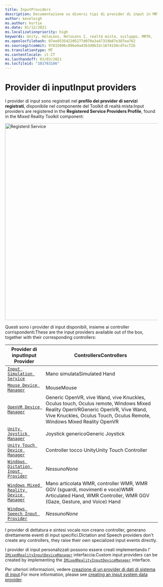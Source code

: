 ```yaml
---
title: InputProviders
description: Documentazione su diversi tipi di provider di input in MRTK
author: keveleigh
ms.author: kurtie
ms.date: 01/12/2021
ms.localizationpriority: high
keywords: Unity, HoloLens, HoloLens 2, realtà mista, sviluppo, MRTK,
ms.openlocfilehash: 07ee853542205277d070a3a47319b87e387ea762
ms.sourcegitcommit: 97815006c09be0a43b3d9b33c1674150cdfecf2b
ms.translationtype: MT
ms.contentlocale: it-IT
ms.lasthandoff: 03/03/2021
ms.locfileid: "101783186"
---
```

# <a name="input-providers"></a><span data-ttu-id="0c379-104">Provider di input</span><span class="sxs-lookup"><span data-stu-id="0c379-104">Input providers</span></span>

<span data-ttu-id="0c379-105">I provider di input sono registrati nel **profilo dei provider di servizi registrati**, disponibile nel componente del Toolkit di realtà mista:</span><span class="sxs-lookup"><span data-stu-id="0c379-105">Input providers are registered in the **Registered Service Providers Profile**, found in the Mixed Reality Toolkit component:</span></span>

<img src="../images/input/RegisteredServiceProviders.PNG" width="650px" style="display:block;" alt="Registerd Service">

<span data-ttu-id="0c379-106">Questi sono i provider di input disponibili, insieme ai controller corrispondenti:</span><span class="sxs-lookup"><span data-stu-id="0c379-106">These are the input providers available out of the box, together with their corresponding controllers:</span></span>

| <span data-ttu-id="0c379-107">Provider di input</span><span class="sxs-lookup"><span data-stu-id="0c379-107">Input Provider</span></span> | <span data-ttu-id="0c379-108">Controllers</span><span class="sxs-lookup"><span data-stu-id="0c379-108">Controllers</span></span> |
| --- | --- |
| [`Input Simulation Service`](xref:Microsoft.MixedReality.Toolkit.Input.InputSimulationService) | <span data-ttu-id="0c379-109">Mano simulata</span><span class="sxs-lookup"><span data-stu-id="0c379-109">Simulated Hand</span></span> |
| [`Mouse Device Manager`](xref:Microsoft.MixedReality.Toolkit.Input.UnityInput.MouseDeviceManager) | <span data-ttu-id="0c379-110">Mouse</span><span class="sxs-lookup"><span data-stu-id="0c379-110">Mouse</span></span>  |
| [`OpenVR Device Manager`](xref:Microsoft.MixedReality.Toolkit.OpenVR.Input.OpenVRDeviceManager) | <span data-ttu-id="0c379-111">Generic OpenVR, vive Wand, vive Knuckles, Oculus touch, Oculus remote, Windows Mixed Reality OpenVR</span><span class="sxs-lookup"><span data-stu-id="0c379-111">Generic OpenVR, Vive Wand, Vive Knuckles, Oculus Touch, Oculus Remote, Windows Mixed Reality OpenVR</span></span>  |
| [`Unity Joystick Manager`](xref:Microsoft.MixedReality.Toolkit.Input.UnityInput.UnityJoystickManager) | <span data-ttu-id="0c379-112">Joystick generico</span><span class="sxs-lookup"><span data-stu-id="0c379-112">Generic Joystick</span></span>  |
| [`Unity Touch Device Manager`](xref:Microsoft.MixedReality.Toolkit.Input.UnityInput.UnityTouchDeviceManager) | <span data-ttu-id="0c379-113">Controller tocco Unity</span><span class="sxs-lookup"><span data-stu-id="0c379-113">Unity Touch Controller</span></span>  |
| [`Windows Dictation Input Provider`](xref:Microsoft.MixedReality.Toolkit.Windows.Input.WindowsDictationInputProvider) | <span data-ttu-id="0c379-114">*Nessuno*</span><span class="sxs-lookup"><span data-stu-id="0c379-114">*None*</span></span>  |
| [`Windows Mixed Reality Device Manager`](xref:Microsoft.MixedReality.Toolkit.WindowsMixedReality.Input.WindowsMixedRealityDeviceManager) | <span data-ttu-id="0c379-115">Mano articolata WMR, controller WMR, WMR GGV (sguardi, movimenti e voce)</span><span class="sxs-lookup"><span data-stu-id="0c379-115">WMR Articulated Hand, WMR Controller, WMR GGV (Gaze, Gesture, and Voice) Hand</span></span> |
| [`Windows Speech Input Provider`](xref:Microsoft.MixedReality.Toolkit.Windows.Input.WindowsSpeechInputProvider) | <span data-ttu-id="0c379-116">*Nessuno*</span><span class="sxs-lookup"><span data-stu-id="0c379-116">*None*</span></span> |

<span data-ttu-id="0c379-117">I provider di dettatura e sintesi vocale non creano controller, generano direttamente eventi di input specifici.</span><span class="sxs-lookup"><span data-stu-id="0c379-117">Dictation and Speech providers don't create any controllers, they raise their own specialized input events directly.</span></span>

<span data-ttu-id="0c379-118">I provider di input personalizzati possono essere creati implementando l' [`IMixedRealityInputDeviceManager`](xref:Microsoft.MixedReality.Toolkit.Input.IMixedRealityInputDeviceManager) interfaccia.</span><span class="sxs-lookup"><span data-stu-id="0c379-118">Custom input providers can be created by implementing the [`IMixedRealityInputDeviceManager`](xref:Microsoft.MixedReality.Toolkit.Input.IMixedRealityInputDeviceManager) interface.</span></span>

<span data-ttu-id="0c379-119">Per ulteriori informazioni, vedere [creazione di un provider di dati di sistema di input](CreateDataProvider.md).</span><span class="sxs-lookup"><span data-stu-id="0c379-119">For more information, please see [creating an input system data provider](CreateDataProvider.md).</span></span>
